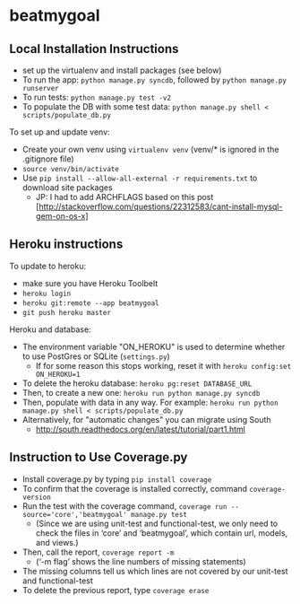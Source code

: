 beatmygoal
==========

Local Installation Instructions
-------------------------------
- set up the virtualenv and install packages (see below)
- To run the app: `python manage.py syncdb`, followed by `python manage.py runserver`
- To run tests: `python manage.py test -v2`
- To populate the DB with some test data: `python manage.py shell < scripts/populate_db.py`

To set up and update venv:
- Create your own venv using `virtualenv venv` (venv/* is ignored in the .gitignore file)
- `source venv/bin/activate`
- Use `pip install --allow-all-external -r requirements.txt` to download site packages
  - JP: I had to add ARCHFLAGS based on this post [http://stackoverflow.com/questions/22312583/cant-install-mysql-gem-on-os-x]

Heroku instructions
-------------------------------
To update to heroku:
- make sure you have Heroku Toolbelt
- `heroku login`
- `heroku git:remote --app beatmygoal`
- `git push heroku master`

Heroku and database:
- The environment variable "ON_HEROKU" is used to determine whether to use PostGres or SQLite 
  (`settings.py`)
  - If for some reason this stops working, reset it with `heroku config:set ON_HEROKU=1`
- To delete the heroku database: `heroku pg:reset DATABASE_URL`
- Then, to create a new one: `heroku run python manage.py syncdb`
- Then, populate with data in any way. For example:
  `heroku run python manage.py shell < scripts/populate_db.py`
- Alternatively, for "automatic changes" you can migrate using South
  -  http://south.readthedocs.org/en/latest/tutorial/part1.html


Instruction to Use Coverage.py 
-------------------------------

- Install coverage.py by typing `pip install coverage`
- To confirm that the coverage is installed correctly, command `coverage-version`
- Run the test with the coverage command, `coverage run --source='core','beatmygoal' manage.py test`
	- (Since we are using unit-test and functional-test, we only need to check the files in ‘core’ and ‘beatmygoal’, which contain url, models, and views.)
- Then, call the report, `coverage report -m`
	- (‘-m flag’ shows the line numbers of missing statements)
- The missing columns tell us which lines are not covered by our unit-test and functional-test
- To delete the previous report, type `coverage erase`